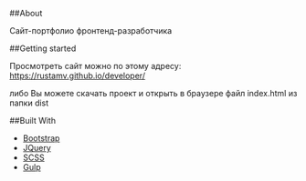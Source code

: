 ##About

Сайт-портфолио фронтенд-разработчика

##Getting started

Просмотреть сайт можно по этому адресу: https://rustamv.github.io/developer/

либо Вы можете скачать проект и открыть в браузере файл index.html из папки dist

##Built With

* [Bootstrap](https://getbootstrap.com)
* [JQuery](https://jquery.com)
* [SCSS](https://sass-lang.com/)
* [Gulp](https://gulpjs.com/)